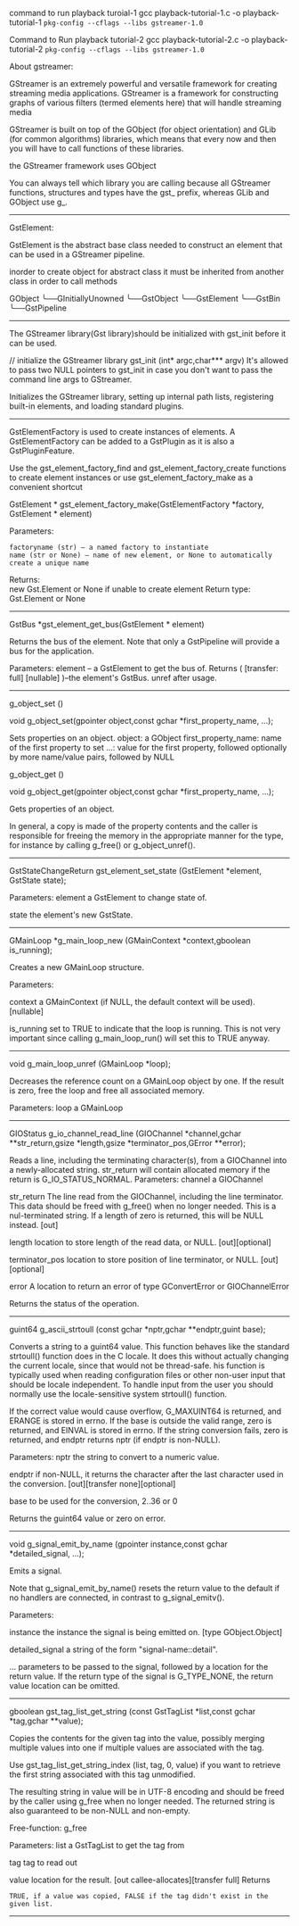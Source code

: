 command to run playback turoial-1
	gcc playback-tutorial-1.c -o playback-tutorial-1 `pkg-config --cflags --libs gstreamer-1.0`
     
     
Command to Run playback tutorial-2
	gcc playback-tutorial-2.c -o playback-tutorial-2 `pkg-config --cflags --libs gstreamer-1.0`
	
	
	
	
	
	
	
	
	
	
	
	
	
About gstreamer:

GStreamer is an extremely powerful and versatile framework for creating streaming media applications.
GStreamer is a framework for constructing graphs of various filters (termed elements here) that will handle streaming media

GStreamer is built on top of the GObject (for object orientation) and GLib (for common algorithms) libraries, which means that every now and then you will have to call functions of these libraries. 

the GStreamer framework uses GObject

You can always tell which library you are calling because all GStreamer functions, structures and types have the gst_ prefix, whereas GLib and GObject use g_.


-------------------------------------------------------------------------------------------------------------------------------------------


GstElement:

GstElement is the abstract base class needed to construct an element that can be used in a GStreamer pipeline.

inorder to create object for abstract class it must be inherited from another class 
in order to call methods

GObject
    ╰──GInitiallyUnowned
        ╰──GstObject
            ╰──GstElement
                ╰──GstBin
                    ╰──GstPipeline

--------------------------------------------------------------------------------------------------------------------------------------------


The GStreamer library(Gst library)should be initialized with gst_init before it can be used.

 // initialize the GStreamer library
   gst_init (int* argc,char*** argv)
It's allowed to pass two NULL pointers to gst_init in case you don't want to pass the command line args to GStreamer.

Initializes the GStreamer library, setting up internal path lists, registering built-in elements, and loading standard plugins.

--------------------------------------------------------------------------------------------------
GstElementFactory is used to create instances of elements. A GstElementFactory can be added to a GstPlugin as it is also a GstPluginFeature.

Use the gst_element_factory_find and gst_element_factory_create functions to create element instances or use gst_element_factory_make as a convenient shortcut

GstElement * gst_element_factory_make(GstElementFactory *factory, GstElement * element)

Parameters:	

    factoryname (str) – a named factory to instantiate
    name (str or None) – name of new element, or None to automatically create a unique name

Returns:	
	new Gst.Element or None if unable to create element
Return type:	
	Gst.Element or None

-----------------------------------------------------------------------------------------------------------------

GstBus *gst_element_get_bus(GstElement * element)

Returns the bus of the element. Note that only a GstPipeline will provide a bus for the application.

Parameters:
element –
	a GstElement to get the bus of.
Returns ( [transfer: full] [nullable] )–the element's GstBus. unref after usage.

------------------------------------------------------------------------------------------------------------------
g_object_set ()

void g_object_set(gpointer object,const gchar *first_property_name, ...);

Sets properties on an object.
object:	a GObject
first_property_name:	name of the first property to set
...:	value for the first property, followed optionally by more name/value pairs, followed by NULL




g_object_get ()

void g_object_get(gpointer object,const gchar *first_property_name, ...);

Gets properties of an object.

In general, a copy is made of the property contents and the caller is responsible for freeing the memory in the appropriate manner for the type, for instance by calling g_free() or g_object_unref(). 

------------------------------------------------------------------------------------------------------------

GstStateChangeReturn   gst_element_set_state (GstElement *element, GstState state);

Parameters:
element
	a GstElement to change state of.

state
	the element's new GstState.


-----------------------------------------------------------------------------------------------------

GMainLoop *g_main_loop_new (GMainContext *context,gboolean is_running);

Creates a new GMainLoop structure.

Parameters:

context
	a GMainContext (if NULL, the default context will be used).
	[nullable]

is_running
	set to TRUE to indicate that the loop is running. This is not very important since calling g_main_loop_run() will set this to TRUE 		anyway.

---------------------------------------------------------------------

void g_main_loop_unref (GMainLoop *loop);

Decreases the reference count on a GMainLoop object by one. If the result is zero, free the loop and free all associated memory.

Parameters:
loop
	a GMainLoop


--------------------------------------------------------------------------------------------------


GIOStatus g_io_channel_read_line (GIOChannel *channel,gchar **str_return,gsize *length,gsize *terminator_pos,GError **error);

Reads a line, including the terminating character(s), from a GIOChannel into a newly-allocated string. str_return will contain allocated memory if the return is G_IO_STATUS_NORMAL.
Parameters:
channel
	a GIOChannel
	 
str_return
	The line read from the GIOChannel, including the line terminator. This data should be freed with g_free() when no longer needed. This 		is a nul-terminated string. If a length of zero is returned, this will be NULL instead.
	[out]

length
	location to store length of the read data, or NULL.
	[out][optional]

terminator_pos
	location to store position of line terminator, or NULL.
	[out][optional]

error
	A location to return an error of type GConvertError or GIOChannelError
	 
Returns
	the status of the operation.

----------------------------------------------------------------------------------------------------------------------

guint64  g_ascii_strtoull (const gchar *nptr,gchar **endptr,guint base);

Converts a string to a guint64 value. This function behaves like the standard strtoull() function does in the C locale. It does this without actually changing the current locale, since that would not be thread-safe.
his function is typically used when reading configuration files or other non-user input that should be locale independent. To handle input from the user you should normally use the locale-sensitive system strtoull() function.

If the correct value would cause overflow, G_MAXUINT64 is returned, and ERANGE is stored in errno. If the base is outside the valid range, zero is returned, and EINVAL is stored in errno. If the string conversion fails, zero is returned, and endptr returns nptr (if endptr is non-NULL).

Parameters:
nptr
	the string to convert to a numeric value.
	 
endptr
	if non-NULL, it returns the character after the last character used in the conversion.
	[out][transfer none][optional]

base
	to be used for the conversion, 2..36 or 0
	 
Returns
	the guint64 value or zero on error.

--------------------------------------------------------------------------------------------------------------------

void g_signal_emit_by_name (gpointer instance,const gchar *detailed_signal, ...);


Emits a signal.

Note that g_signal_emit_by_name() resets the return value to the default if no handlers are connected, in contrast to g_signal_emitv().

Parameters:

instance
	the instance the signal is being emitted on.
	[type GObject.Object]

detailed_signal
	a string of the form "signal-name::detail".
	 

...
	parameters to be passed to the signal, followed by a location for the return value. If the return type of the signal is G_TYPE_NONE, 		the return value location can be omitted.

-------------------------------------------------------------------------------------------------------------------------

gboolean   gst_tag_list_get_string (const GstTagList *list,const gchar *tag,gchar **value);



Copies the contents for the given tag into the value, possibly merging multiple values into one if multiple values are associated with the tag.

Use gst_tag_list_get_string_index (list, tag, 0, value) if you want to retrieve the first string associated with this tag unmodified.

The resulting string in value will be in UTF-8 encoding and should be freed by the caller using g_free when no longer needed. The returned string is also guaranteed to be non-NULL and non-empty.

Free-function: g_free

Parameters:
list
	a GstTagList to get the tag from
	 
tag
	tag to read out
	 
value
	location for the result.
	[out callee-allocates][transfer full]
Returns

	TRUE, if a value was copied, FALSE if the tag didn't exist in the given list.

----------------------------------------------------------------------------------------------------------------------------


